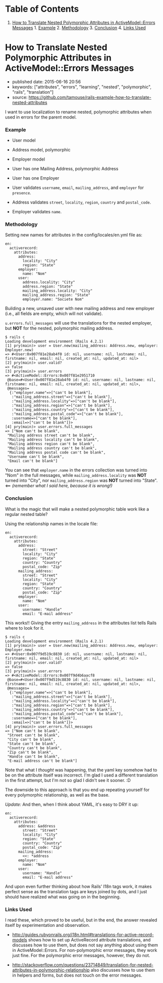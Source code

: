 
# Table of Contents

1.  [How to Translate Nested Polymorphic Attributes in ActiveModel::Errors Messages](#how-to-translate-nested-polymorphic-attributes-in-activemodelerrors-messages)
        1.  [Example](#example)
        2.  [Methodology](#methodology)
        3.  [Conclusion](#conclusion)
        4.  [Links Used](#links-used)


<a id="how-to-translate-nested-polymorphic-attributes-in-activemodelerrors-messages"></a>

# How to Translate Nested Polymorphic Attributes in ActiveModel::Errors Messages

-   published date: 2015-06-16 20:56
-   keywords: ["attributes", "errors", "learning", "nested", "polymorphic", "rails", "translation"]
-   source: <https://github.com/tamouse/rails-example-how-to-translate-nested-attributes>

I want to use localization to rename nested, polymorphic attributes when used in errors for the parent model.


<a id="example"></a>

### Example

-   User model
-   Address model, polymorphic
-   Employer model

-   User has one Mailing Address, polymorphic Address
-   User has one Employer

-   User validates `username`, `email`, `mailing_address`, and `employer` for `presence`.
-   Address validates `street`, `locality`, `region`, `country` and `postal_code`.
-   Employer validates `name`.


<a id="methodology"></a>

### Methodology

Setting new names for attributes in the config/locales/en.yml file as:

    en:
      activerecord:
        attributes:
          address:
            locality: "City"
            region: "State"
          employer:
            name: "Nom"
          user:
            address.locality: "City"
            address.region: "State"
            mailing_address.locality: "City"
            mailing_address.region: "State"
            employer.name: "Societe Nom"

Building a new, unsaved user with new mailing address and new employer (i.e., all fields are empty, which will not validate).

`u.errors.full_messages` will use the translations for the nested employer, but **NOT** for the nested, polymorphic mailing address.

    $ rails c
    Loading development environment (Rails 4.2.1)
    [1] pry(main)> user = User.new(mailing_address: Address.new, employer: Employer.new)
    => #<User:0x007f81e28ab4f0 id: nil, username: nil, lastname: nil, firstname: nil, email: nil, created_at: nil, updated_at: nil>
    [2] pry(main)> user.valid?
    => false
    [3] pry(main)> user.errors
    => #<ActiveModel::Errors:0x007f81e2951710
     @base=#<User:0x007f81e28ab4f0 id: nil, username: nil, lastname: nil, firstname: nil, email: nil, created_at: nil, updated_at: nil>,
     @messages=
      {:"employer.name"=>["can't be blank"],
       :"mailing_address.street"=>["can't be blank"],
       :"mailing_address.locality"=>["can't be blank"],
       :"mailing_address.region"=>["can't be blank"],
       :"mailing_address.country"=>["can't be blank"],
       :"mailing_address.postal_code"=>["can't be blank"],
       :username=>["can't be blank"],
       :email=>["can't be blank"]}>
    [4] pry(main)> user.errors.full_messages
    => ["Nom can't be blank",
     "Mailing address street can't be blank",
     "Mailing address locality can't be blank",
     "Mailing address region can't be blank",
     "Mailing address country can't be blank",
     "Mailing address postal code can't be blank",
     "Username can't be blank",
     "Email can't be blank"]

You can see that `employer.name` in the errors collection was turned into "Nom" in the full messages, while `mailing_address.locality` was **NOT** turned into "City", nor `mailing_address.region` was **NOT** turned into "State". <== *(remember what I said here, because it is wrong!)*


<a id="conclusion"></a>

### Conclusion

What is the magic that will make a nested polymorphic table work like a regular nested table?

Using the relationship names in the locale file:

    en:
      activerecord:
        attributes:
          address:
            street: "Street"
            locality: "City"
            region: "State"
            country: "Country"
            postal_code: "Zip"
          mailing_address:
            street: "Street"
            locality: "City"
            region: "State"
            country: "Country"
            postal_code: "Zip"
          employer:
            name: "Nom"
          user:
            username: "Handle"
            email: "E-mail address"

This works!! Giving the entry `mailing_address` in the attributes list tells Rails where to look for it.

    $ rails c
    Loading development environment (Rails 4.2.1)
    [1] pry(main)> user = User.new(mailing_address: Address.new, employer: Employer.new)
    => #<User:0x007f9d519c8830 id: nil, username: nil, lastname: nil, firstname: nil, email: nil, created_at: nil, updated_at: nil>
    [2] pry(main)> user.valid?
    => false
    [3] pry(main)> user.errors
    => #<ActiveModel::Errors:0x007f9d4b6aacf8
     @base=#<User:0x007f9d519c8830 id: nil, username: nil, lastname: nil, firstname: nil, email: nil, created_at: nil, updated_at: nil>,
     @messages=
      {:"employer.name"=>["can't be blank"],
       :"mailing_address.street"=>["can't be blank"],
       :"mailing_address.locality"=>["can't be blank"],
       :"mailing_address.region"=>["can't be blank"],
       :"mailing_address.country"=>["can't be blank"],
       :"mailing_address.postal_code"=>["can't be blank"],
       :username=>["can't be blank"],
       :email=>["can't be blank"]}>
    [4] pry(main)> user.errors.full_messages
    => ["Nom can't be blank",
     "Street can't be blank",
     "City can't be blank",
     "State can't be blank",
     "Country can't be blank",
     "Zip can't be blank",
     "Handle can't be blank",
     "E-mail address can't be blank"]

Note that what I *thought* was happening, that the yaml key somehow had to be on the attribute itself was incorrect. I'm glad I used a different translation in the first attempt, but I'm not so glad I didn't see it sooner. :D

<div class="HTML">
<del>

</div>

The downside to this approach is that you end up repeating yourself for every polymorphic relationship, as well as the base.

<div class="HTML">
</del>

</div>

*Update:* And then, when I think about YAML, it's easy to DRY it up:

    en:
      activerecord:
        attributes:
          address: &address
            street: "Street"
            locality: "City"
            region: "State"
            country: "Country"
            postal_code: "Zip"
          mailing_address:
            <<: *address
          employer:
            name: "Nom"
          user:
            username: "Handle"
            email: "E-mail address"

And upon even further thinking about how Rails' I18n tags work, it makes perfect sense as the translation tags are keys joined by dots, and I just should have realized what was going on in the beginning.


<a id="links-used"></a>

### Links Used

I read these, which proved to be useful, but in the end, the answer revealed itself by experimentation and observation.

-   <http://guides.rubyonrails.org/i18n.html#translations-for-active-record-models> shows how to set up ActiveRecord attribute translations, and discusses how to use them, but does not say anything about using them in ActiveModel::Errors. For non-polymorphic error messages, they work just fine. For the polymorphic error messages, however, they do not.

-   <http://stackoverflow.com/questions/23714849/translation-for-nested-attributes-in-polymorphic-relationship> also discusses how to use them in helpers and forms, but does not touch on the error messages.

